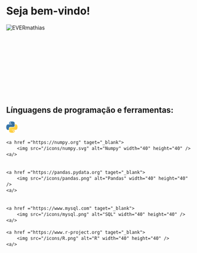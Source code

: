 # Seja bem-vindo! 



<div>
     <p>
        <img align="left" src="https://github-readme-stats.vercel.app/api?username=EVERmathias&theme=vision-friendly-dark&show_icons=true&hide_border=true&count_private=true" alt="EVERmathias">
     </p>

</div>


<br />
<br />
<br />
<br />
<br />
<br />
<br />
<br />
<br />
<br />
<br />



## Línguagens de programação e ferramentas:

<p align="left">
    <a href ="https://www.python.org" taget="_blank">
        <img src="/icons/python.png" alt="SQL" width="30" height="30" />
    <a/>


    <a href ="https://numpy.org" taget="_blank">
        <img src="/icons/numpy.svg" alt="Numpy" width="40" height="40" />
    <a/>


    <a href ="https://pandas.pydata.org" taget="_blank">
        <img src="/icons/pandas.png" alt="Pandas" width="40" height="40" />
    <a/>


    <a href ="https://www.mysql.com" taget="_blank">
        <img src="/icons/mysql.png" alt="SQL" width="40" height="40" />
    <a/>

    <a href ="https://www.r-project.org" taget="_blank">
        <img src="/icons/R.png" alt="R" width="40" height="40" />
    <a/>

</p>

